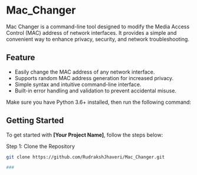 # Mac_Changer
Mac Changer is a command-line tool designed to modify the Media Access Control (MAC) address of network interfaces. It provides a simple and convenient way to enhance privacy, security, and network troubleshooting.

## Feature

- Easily change the MAC address of any network interface.
- Supports random MAC address generation for increased privacy.
- Simple syntax and intuitive command-line interface.
- Built-in error handling and validation to prevent accidental misuse.

Make sure you have Python 3.6+ installed, then run the following command:

## Getting Started

To get started with **[Your Project Name]**, follow the steps below:

Step 1: Clone the Repository
```bash
git clone https://github.com/RudrakshJhaveri/Mac_Changer.git

###
